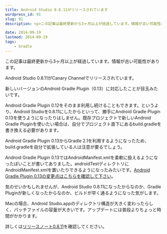 ```yaml
---
title: Android Studio 0.8.11がリリースされています
wordpress_id: 91
slug: 91
description: <p>この記事は最終更新から3ヶ月以上が経過しています。情報が古い可能性があります。Android Studio 0.8.11がCanary Channelでリリースされています。 新しいバージョンのAndroid Gradl [&hellip;]</p>

date: 2014-09-19
lastmod: 2014-09-19
tags: 
    - Gradle
---
```


<div id="wppda_alert">この記事は最終更新から3ヶ月以上が経過しています。情報が古い可能性があります。</div><p>Android Studio 0.8.11がCanary Channelでリリースされています。</p>
<p>新しいバージョンのAndroid Gradle Plugin（0.13）に対応したことが目玉みたいです。</p>
<p>Android Gradle Plugin 0.12をそのまま利用し続けることもできます。というより、Android Studioを0.8.11にしたからといって、勝手にAndroid Gradle Plugin 0.13を使うようになったりはしません。既存プロジェクトで新しいAndroid Gradle Pluginを使いたい場合は、自分でプロジェクト直下にあるbuild.gradleを書き換える必要があります。</p>
<p>Android Gradle Plugin 0.13からGradle 2.1を利用するようになったため、build.gradleを自分で拡張している人は注意が要るでしょう。</p>
<p>Android Gradle Plugin 0.13ではAndroidManifest.xmlを柔軟に扱えるようになったぽいことが書いてありました。androidTestディレクトリにAndroidManifest.xmlを置いたりできるようになったみたいです。<a href="http://tools.android.com/tech-docs/new-build-system">Android Gradle Plugin 0.13の変更点はこちらを確認して下さい</a>。</p>
<p>気のせいかもしれませんが、Android Studio 0.8.11になったからなのか、Gradle Pluginが新しくなったからなのか、ビルドが早く通るようになった気がします。</p>
<p>Macの場合、Android Studio.appのディレクトリ構造が大きく変わったらしく、パッチファイルの容量が大きいです。アップデートには普段よりちょっと時間がかかります。</p>
<p>詳しくは<a href="http://tools.android.com/recent/androidstudio0811released">リリースノート0.8.11</a>を確認してください。</p>

  